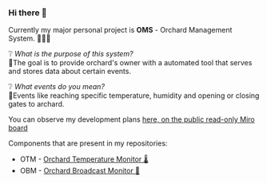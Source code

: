 ### Hi there 👋

Currently my major personal project is **OMS** - Orchard Management System. 🌳🍎🍓

❔ *What is the purpose of this system?*  
📌The goal is to provide orchard's owner with a automated tool that serves and stores data about certain events.

❔ *What events do you mean?*  
📌Events like reaching specific temperature, humidity and opening or closing gates to archard.

You can observe my development plans [here, on the public read-only Miro board](https://miro.com/app/board/uXjVOqNl2k0=/?share_link_id=800092555950)

Components that are present in my repositories:
- OTM - [Orchard Temperature Monitor 🌡️](https://github.com/adamsiedlecki/OTM)
- OBM - [Orchard Broadcast Monitor 📡](https://github.com/adamsiedlecki/OBM)
